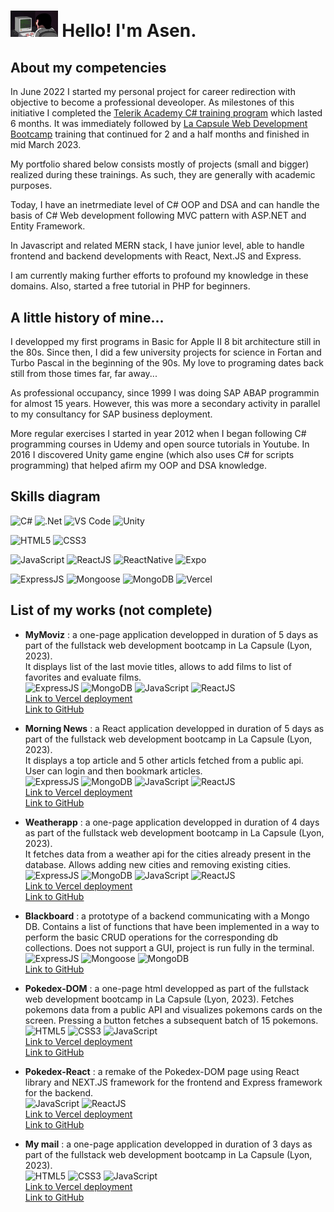 # <img src="giphy.gif" width="15%"> Hello! I'm Asen.

## About my competencies
In June 2022 I started my personal project for career redirection with objective to become a professional deveoloper. As milestones of this initiative I completed the [Telerik Academy C# training program](https://www.telerikacademy.com/alpha/csharp) which lasted 6 months. It was immediately followed by [La Capsule Web Development Bootcamp](https://www.lacapsule.academy/formation-developpeur-web/full-time) training that continued for 2 and a half months and finished in mid March 2023.

My portfolio shared below consists mostly of projects (small and bigger) realized during these trainings. As such, they are generally with academic purposes.

Today, I have an inetrmediate level of C# OOP and DSA and can handle the basis of C# Web development following MVC pattern with ASP.NET and Entity Framework.

In Javascript and related MERN stack, I have junior level, able to handle frontend and backend developments with React, Next.JS and Express.

I am currently making further efforts to profound my knowledge in these domains. Also, started a free tutorial in PHP for beginners.

## A little history of mine...
I developped my first programs in Basic for Apple II 8 bit architecture still in the 80s. Since then, I did a few university projects for science in Fortan and Turbo Pascal in the beginning of the 90s. My love to programing dates back still from those times far, far away...

As professional occupancy, since 1999 I was doing SAP ABAP programmin for almost 15 years. However, this was more a secondary activity in parallel to my consultancy for SAP business deployment.

More regular exercises I started in year 2012 when I began following C# programming courses in Udemy and open source tutorials in Youtube. In 2016 I discovered Unity game engine (which also uses C# for scripts programming) that helped afirm my OOP and DSA knowledge.
<br />

## Skills diagram<br />
![C#](https://img.shields.io/badge/c%23-%23239120.svg?style=for-the-badge&logo=c-sharp&logoColor=white)
![.Net](https://img.shields.io/badge/.NET-5C2D91?style=for-the-badge&logo=.net&logoColor=white)
![VS Code](https://img.shields.io/badge/visual_studio_code-%23007ACC.svg?style=for-the-badge&logo=visual-studio-code&logoColor=white)
![Unity](https://img.shields.io/badge/unity-%23000000.svg?style=for-the-badge&logo=unity&logoColor=white)

![HTML5](https://img.shields.io/badge/HTML5-E34F26?style=for-the-badge&logo=html5&logoColor=white)
![CSS3](https://img.shields.io/badge/CSS3-1572B6?style=for-the-badge&logo=css3&logoColor=white)

![JavaScript](https://img.shields.io/badge/javascript-%23F7DF1E.svg?style=for-the-badge&logo=javascript&logoColor=black)
![ReactJS](https://img.shields.io/badge/react-%2300b0c4.svg?style=for-the-badge&logo=react&logoColor=white)
![ReactNative](https://img.shields.io/badge/React_Native-20232A?style=for-the-badge&logo=react&logoColor=61DAFB)
![Expo](https://img.shields.io/badge/expo-1C1E24?style=for-the-badge&logo=expo&logoColor=#D04A37)


![ExpressJS](https://img.shields.io/badge/Express.js-404D59?style=for-the-badge)
![Mongoose](https://img.shields.io/badge/mongoose-810000?style=for-the-badge&logo=mongoose&logoColor=blue)
![MongoDB](https://img.shields.io/badge/MongoDB-4EA94B?style=for-the-badge&logo=mongodb&logoColor=white)
![Vercel](https://img.shields.io/badge/Vercel-000000?style=for-the-badge&logo=vercel&logoColor=white)
<br />

## List of my works (not complete)

- <b>MyMoviz</b> : a one-page application developped in duration of 5 days as part of the fullstack web development bootcamp in La Capsule (Lyon, 2023). <br />It displays list of the last movie titles,  allows to add films to list of favorites and evaluate films.<br />
![ExpressJS](https://img.shields.io/badge/Express.js-404D59?style=for-the-badge)
![MongoDB](https://img.shields.io/badge/MongoDB-4EA94B?style=for-the-badge&logo=mongodb&logoColor=white)
![JavaScript](https://img.shields.io/badge/javascript-%23F7DF1E.svg?style=for-the-badge&logo=javascript&logoColor=black)
![ReactJS](https://img.shields.io/badge/react-%2300b0c4.svg?style=for-the-badge&logo=react&logoColor=white)<br />
[Link to Vercel deployment](https://my-moviz-frontend-seven.vercel.app/)<br />
[Link to GitHub](https://github.com/asseniliev/MyMoviz-frontend)

- <b>Morning News</b> : a React application developped in duration of 5 days as part of the fullstack web development bootcamp in La Capsule (Lyon, 2023). <br /> It displays a top article and 5 other articls fetched from a public api. User can login and then bookmark articles.<br />
![ExpressJS](https://img.shields.io/badge/Express.js-404D59?style=for-the-badge)
![MongoDB](https://img.shields.io/badge/MongoDB-4EA94B?style=for-the-badge&logo=mongodb&logoColor=white)
![JavaScript](https://img.shields.io/badge/javascript-%23F7DF1E.svg?style=for-the-badge&logo=javascript&logoColor=black)
![ReactJS](https://img.shields.io/badge/react-%2300b0c4.svg?style=for-the-badge&logo=react&logoColor=white)<br />
[Link to Vercel deployment](https://morning-news-frontend-ten.vercel.app/)<br />
[Link to GitHub](https://github.com/asseniliev/MorningNews-frontend)

- <b>Weatherapp</b> : a one-page application developped in duration of 4 days as part of the fullstack web development bootcamp in La Capsule (Lyon, 2023). <br />
It fetches data from a weather api for the cities already present in the database. Allows adding new cities and removing existing cities.<br />
![ExpressJS](https://img.shields.io/badge/Express.js-404D59?style=for-the-badge)
![MongoDB](https://img.shields.io/badge/MongoDB-4EA94B?style=for-the-badge&logo=mongodb&logoColor=white)
![JavaScript](https://img.shields.io/badge/javascript-%23F7DF1E.svg?style=for-the-badge&logo=javascript&logoColor=black)
![ReactJS](https://img.shields.io/badge/react-%2300b0c4.svg?style=for-the-badge&logo=react&logoColor=white)<br />
[Link to Vercel deployment](https://weatherapp-frontend-iota.vercel.app/)<br />
[Link to GitHub](https://github.com/asseniliev/Weatherapp-frontend)

- <b>Blackboard</b> : a prototype of a backend communicating with a Mongo DB. Contains a list of functions that have been implemented in a way to perform the basic CRUD operations for the corresponding db collections.
Does not support a GUI, project is run fully in the terminal.<br />
![ExpressJS](https://img.shields.io/badge/Express.js-404D59?style=for-the-badge)
![Mongoose](https://img.shields.io/badge/mongoose-810000?style=for-the-badge&logo=mongoose&logoColor=blue)
![MongoDB](https://img.shields.io/badge/MongoDB-4EA94B?style=for-the-badge&logo=mongodb&logoColor=white)<br />
[Link to GitHub](https://github.com/asseniliev/Blackboard/blob/main/app.js)

- <b>Pokedex-DOM</b> : a one-page html developped as part of the fullstack web development bootcamp in La Capsule (Lyon, 2023). 
Fetches pokemons data from a public API and visualizes pokemons cards on the screen. Pressing a button fetches a subsequent batch of 15 pokemons. <br />
![HTML5](https://img.shields.io/badge/HTML5-E34F26?style=for-the-badge&logo=html5&logoColor=white)
![CSS3](https://img.shields.io/badge/CSS3-1572B6?style=for-the-badge&logo=css3&logoColor=white)
![JavaScript](https://img.shields.io/badge/javascript-%23F7DF1E.svg?style=for-the-badge&logo=javascript&logoColor=black)<br />
[Link to Vercel deployment](https://pokedex-dom.vercel.app/)<br />
[Link to GitHub](https://github.com/asseniliev/Pokedex-DOM)<br />

- <b>Pokedex-React</b> : a remake of the Pokedex-DOM page using React library and NEXT.JS framework for the frontend and Express framework for the backend.<br />
![JavaScript](https://img.shields.io/badge/javascript-%23F7DF1E.svg?style=for-the-badge&logo=javascript&logoColor=black)
![ReactJS](https://img.shields.io/badge/react-%2300b0c4.svg?style=for-the-badge&logo=react&logoColor=white)<br />
[Link to Vercel deployment](https://pokedex-frontend-ten.vercel.app/)<br />
[Link to GitHub](https://github.com/asseniliev/Pokedex-frontend)

- <b>My mail</b> : a one-page application developped in duration of 3 days as part of the fullstack web development bootcamp in La Capsule (Lyon, 2023). <br />
![HTML5](https://img.shields.io/badge/HTML5-E34F26?style=for-the-badge&logo=html5&logoColor=white)
![CSS3](https://img.shields.io/badge/CSS3-1572B6?style=for-the-badge&logo=css3&logoColor=white)
![JavaScript](https://img.shields.io/badge/javascript-%23F7DF1E.svg?style=for-the-badge&logo=javascript&logoColor=black)<br />
[Link to Vercel deployment](https://my-mails-psi.vercel.app/)<br />
[Link to GitHub](https://github.com/asseniliev/My-Mails)<br />

<!--
Here are some ideas to get you started:

- 🔭 I’m currently working on ...
- 🌱 I’m currently learning ...
- 👯 I’m looking to collaborate on ...
- 🤔 I’m looking for help with ...
- 💬 Ask me about ...
- 📫 How to reach me: ...
- 😄 Pronouns: ...
- ⚡ Fun fact: ...
-->

